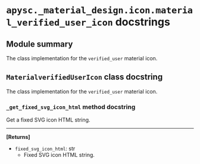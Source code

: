 # `apysc._material_design.icon.material_verified_user_icon` docstrings

## Module summary

The class implementation for the `verified_user` material icon.

## `MaterialverifiedUserIcon` class docstring

The class implementation for the `verified_user` material icon.

### `_get_fixed_svg_icon_html` method docstring

Get a fixed SVG icon HTML string.<hr>

**[Returns]**

- `fixed_svg_icon_html`: str
  - Fixed SVG icon HTML string.